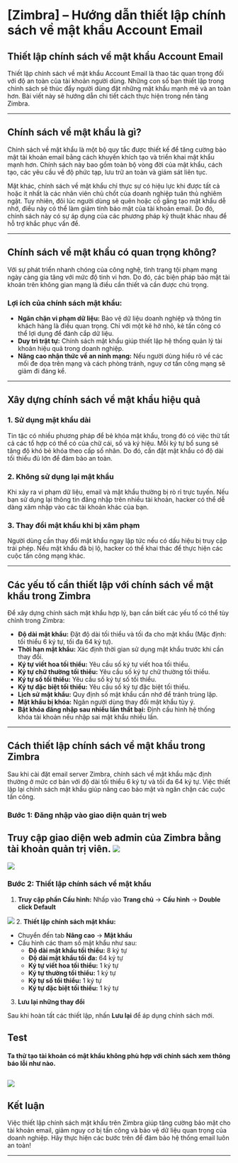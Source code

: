 # [Zimbra] – Hướng dẫn thiết lập chính sách về mật khẩu Account Email

## Thiết lập chính sách về mật khẩu Account Email

Thiết lập chính sách về mật khẩu Account Email là thao tác quan trọng đối với độ an toàn của tài khoản người dùng. Những con số bạn thiết lập trong chính sách sẽ thúc đẩy người dùng đặt những mật khẩu mạnh mẽ và an toàn hơn. Bài viết này sẽ hướng dẫn chi tiết cách thực hiện trong nền tảng Zimbra.

---

## Chính sách về mật khẩu là gì?

Chính sách về mật khẩu là một bộ quy tắc được thiết kế để tăng cường bảo mật tài khoản email bằng cách khuyến khích tạo và triển khai mật khẩu mạnh hơn. Chính sách này bao gồm toàn bộ vòng đời của mật khẩu, cách tạo, các yêu cầu về độ phức tạp, lưu trữ an toàn và giám sát liên tục.

Mặt khác, chính sách về mật khẩu chỉ thực sự có hiệu lực khi được tất cả hoặc ít nhất là các nhân viên chủ chốt của doanh nghiệp tuân thủ nghiêm ngặt. Tuy nhiên, đôi lúc người dùng sẽ quên hoặc cố gắng tạo mật khẩu dễ nhớ, điều này có thể làm giảm tính bảo mật của tài khoản email. Do đó, chính sách này có sự áp dụng của các phương pháp kỹ thuật khác nhau để hỗ trợ khắc phục vấn đề.

---

## Chính sách về mật khẩu có quan trọng không?

Với sự phát triển nhanh chóng của công nghệ, tình trạng tội phạm mạng ngày càng gia tăng với mức độ tinh vi hơn. Do đó, các biện pháp bảo mật tài khoản trên không gian mạng là điều cần thiết và cần được chú trọng.

### Lợi ích của chính sách mật khẩu:
- **Ngăn chặn vi phạm dữ liệu:** Bảo vệ dữ liệu doanh nghiệp và thông tin khách hàng là điều quan trọng. Chỉ với một kẽ hở nhỏ, kẻ tấn công có thể lợi dụng để đánh cắp dữ liệu.
- **Duy trì trật tự:** Chính sách mật khẩu giúp thiết lập hệ thống quản lý tài khoản hiệu quả trong doanh nghiệp.
- **Nâng cao nhận thức về an ninh mạng:** Nếu người dùng hiểu rõ về các mối đe dọa trên mạng và cách phòng tránh, nguy cơ tấn công mạng sẽ giảm đi đáng kể.

---

## Xây dựng chính sách về mật khẩu hiệu quả

### 1. Sử dụng mật khẩu dài

Tin tặc có nhiều phương pháp để bẻ khóa mật khẩu, trong đó có việc thử tất cả các tổ hợp có thể có của chữ cái, số và ký hiệu. Mỗi ký tự bổ sung sẽ tăng độ khó bẻ khóa theo cấp số nhân. Do đó, cần đặt mật khẩu có độ dài tối thiểu đủ lớn để đảm bảo an toàn.

### 2. Không sử dụng lại mật khẩu

Khi xảy ra vi phạm dữ liệu, email và mật khẩu thường bị rò rỉ trực tuyến. Nếu bạn sử dụng lại thông tin đăng nhập trên nhiều tài khoản, hacker có thể dễ dàng xâm nhập vào các tài khoản khác của bạn.

### 3. Thay đổi mật khẩu khi bị xâm phạm

Người dùng cần thay đổi mật khẩu ngay lập tức nếu có dấu hiệu bị truy cập trái phép. Nếu mật khẩu đã bị lộ, hacker có thể khai thác để thực hiện các cuộc tấn công mạng khác.

---

## Các yếu tố cần thiết lập với chính sách về mật khẩu trong Zimbra

Để xây dựng chính sách mật khẩu hợp lý, bạn cần biết các yếu tố có thể tùy chỉnh trong Zimbra:

- **Độ dài mật khẩu:** Đặt độ dài tối thiểu và tối đa cho mật khẩu (Mặc định: tối thiểu 6 ký tự, tối đa 64 ký tự).
- **Thời hạn mật khẩu:** Xác định thời gian sử dụng mật khẩu trước khi cần thay đổi.
- **Ký tự viết hoa tối thiểu:** Yêu cầu số ký tự viết hoa tối thiểu.
- **Ký tự chữ thường tối thiểu:** Yêu cầu số ký tự chữ thường tối thiểu.
- **Ký tự số tối thiểu:** Yêu cầu số ký tự số tối thiểu.
- **Ký tự đặc biệt tối thiểu:** Yêu cầu số ký tự đặc biệt tối thiểu.
- **Lịch sử mật khẩu:** Quy định số mật khẩu cần nhớ để tránh trùng lặp.
- **Mật khẩu bị khóa:** Ngăn người dùng thay đổi mật khẩu tùy ý.
- **Bật khóa đăng nhập sau nhiều lần thất bại:** Định cấu hình hệ thống khóa tài khoản nếu nhập sai mật khẩu nhiều lần.

---

## Cách thiết lập chính sách về mật khẩu trong Zimbra

Sau khi cài đặt email server Zimbra, chính sách về mật khẩu mặc định thường ở mức cơ bản với độ dài tối thiểu 6 ký tự và tối đa 64 ký tự. Việc thiết lập lại chính sách mật khẩu giúp nâng cao bảo mật và ngăn chặn các cuộc tấn công.

### Bước 1: Đăng nhập vào giao diện quản trị web

Truy cập giao diện web admin của Zimbra bằng tài khoản quản trị viên.
![](https://img001.prntscr.com/file/img001/yE5xwSnZS8msRvqa6t9UAQ.png)
---
![](https://img001.prntscr.com/file/img001/q8gKQEz8QiaHUra5yiSlFg.png)
### Bước 2: Thiết lập chính sách về mật khẩu

1. **Truy cập phần Cấu hình:**
Nhấp vào **Trang chủ** → **Cấu hình** → **Double click Default**

![](https://img001.prntscr.com/file/img001/Byx17DPcRZ6NZ_6Gd76gEw.png)
2. **Thiết lập chính sách mật khẩu:**
   - Chuyển đến tab **Nâng cao** → **Mật khẩu**
   - Cấu hình các tham số mật khẩu như sau:
     - **Độ dài mật khẩu tối thiểu:** 8 ký tự
     - **Độ dài mật khẩu tối đa:** 64 ký tự
     - **Ký tự viết hoa tối thiểu:** 1 ký tự
     - **Ký tự thường tối thiểu:** 1 ký tự
     - **Ký tự số tối thiểu:** 1 ký tự
     - **Ký tự đặc biệt tối thiểu:** 1 ký tự

3. **Lưu lại những thay đổi**

Sau khi hoàn tất các thiết lập, nhấn **Lưu lại** để áp dụng chính sách mới.
## Test

#### Ta thử tạo tài khoản có mật khẩu không phù hợp với chính sách xem thông báo lỗi như nào.
![](https://img001.prntscr.com/file/img001/qkXy1xuZQceq1D2D7qlPcw.png)
---

## Kết luận

Việc thiết lập chính sách mật khẩu trên Zimbra giúp tăng cường bảo mật cho tài khoản email, giảm nguy cơ bị tấn công và bảo vệ dữ liệu quan trọng của doanh nghiệp. Hãy thực hiện các bước trên để đảm bảo hệ thống email luôn an toàn!

---


